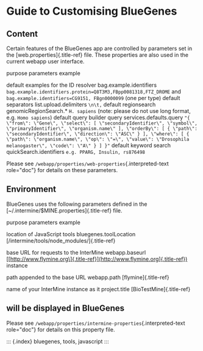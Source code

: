 # Guide to Customising BlueGenes

## Content

Certain features of the BlueGenes app are controlled by parameters set in the \[web.properties\]{.title-ref} file. These properties are also used in the current webapp user interface.

purpose parameters example

default examples for the ID resolver bag.example.identifiers `bag.example.identifiers.protein=Q8T3M3,FBpp0081318,FTZ_DROME` and `bag.example.identifiers=CG9151, FBgn0000099` \(one per type\) default separators list.upload.delimiters `\n\t,` default regionsearch genomicRegionSearch.\* `H. sapiens` \(note: please do not use long format, e.g. `Homo sapiens`\) default query builder query services.defaults.query `"{ \"from\": \"Gene\", \"select\": [ \"secondaryIdentifier\", \"symbol\", \"primaryIdentifier\", \"organism.name\" ], \"orderBy\": [ { \"path\": \"secondaryIdentifier\", \"direction\": \"ASC\" } ], \"where\": [ { \"path\": \"organism.name\", \"op\": \"=\", \"value\": \"Drosophila melanogaster\", \"code\": \"A\" } ] }"` default keyword search quickSearch.identifiers `e.g. PPARG, Insulin, rs876498`

Please see `/webapp/properties/web-properties`{.interpreted-text role="doc"} for details on these parameters.

## Environment

BlueGenes uses the following parameters defined in the \[~/.intermine/$MINE.properties\]{.title-ref} file.

purpose parameters example

location of JavaScript tools bluegenes.toolLocation \[/intermine/tools/node\_modules/\]{.title-ref}

base URL for requests to the InterMine webapp.baseurl \[[http://www.flymine.org\]{.title-ref}](http://www.flymine.org]{.title-ref}) instance

path appended to the base URL webapp.path \[flymine\]{.title-ref}

name of your InterMine instance as it project.title \[BioTestMine\]{.title-ref}

## will be displayed in BlueGenes

Please see `/webapp/properties/intermine-properties`{.interpreted-text role="doc"} for details on this property file.

::: {.index} bluegenes, tools, javascript :::

